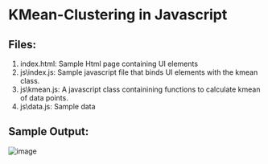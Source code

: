 # KMean-Clustering in Javascript

## Files:
1. index.html: Sample Html page containing UI elements
2. js\index.js: Sample javascript file that binds UI elements with the kmean class.
3. js\kmean.js: A javascript class containining functions to calculate kmean of data points.
4. js\data.js: Sample data

## Sample Output:
![image](https://github.com/muhammadazam/KMean-Clustering/assets/568802/37bd8168-2173-42ef-b44a-886ea4e05b17)
